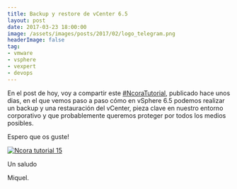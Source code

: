 ```yaml
---
title: Backup y restore de vCenter 6.5
layout: post
date: 2017-03-23 18:00:00
image: /assets/images/posts/2017/02/logo_telegram.png
headerImage: false
tag:
- vmware
- vsphere
- vexpert
- devops
---
```


En el post de hoy, voy a compartir este [#NcoraTutorial](https://www.ncora.com/tv/program/ncora-tutorials/), publicado hace unos dias, en el que vemos paso a paso cómo en vSphere 6.5 podemos realizar un backup y una restauración del vCenter, pieza clave en nuestro entorno corporativo y que probablemente queremos proteger por todos los medios posibles.

Espero que os guste!

[![Ncora tutorial 15](https://img.youtube.com/vi/qT5KGAJQJdY/0.jpg)](https://www.youtube.com/watch?v=qT5KGAJQJdY "Backup y restore de vCenter 6.5")

Un saludo

Miquel.